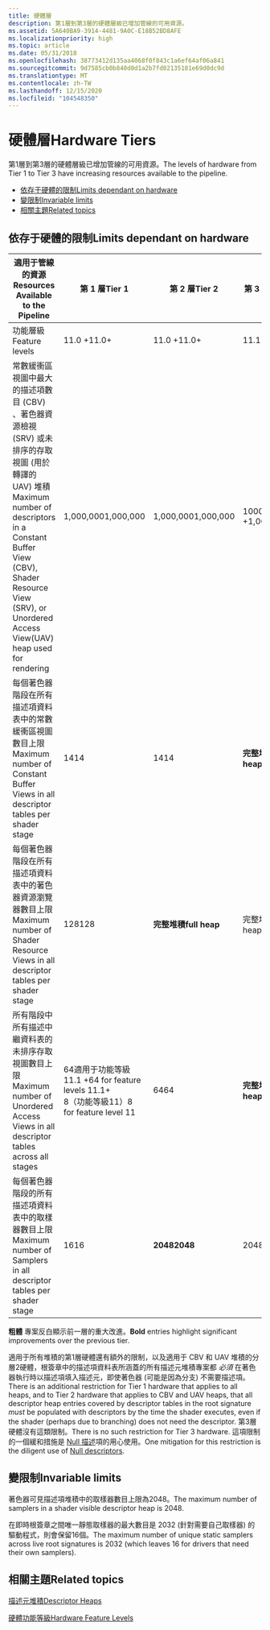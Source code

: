 ```yaml
---
title: 硬體層
description: 第1層到第3層的硬體層級已增加管線的可用資源。
ms.assetid: 5A640BA9-3914-4481-9A0C-E18B52BD8AFE
ms.localizationpriority: high
ms.topic: article
ms.date: 05/31/2018
ms.openlocfilehash: 38773412d135aa4068f0f843c1a6ef64af06a841
ms.sourcegitcommit: 9d7585cb0b840d0d1a2b7fd02135181e69d0dc9d
ms.translationtype: MT
ms.contentlocale: zh-TW
ms.lasthandoff: 12/15/2020
ms.locfileid: "104548350"
---
```

# <a name="hardware-tiers"></a><span data-ttu-id="c33e0-103">硬體層</span><span class="sxs-lookup"><span data-stu-id="c33e0-103">Hardware Tiers</span></span>

<span data-ttu-id="c33e0-104">第1層到第3層的硬體層級已增加管線的可用資源。</span><span class="sxs-lookup"><span data-stu-id="c33e0-104">The levels of hardware from Tier 1 to Tier 3 have increasing resources available to the pipeline.</span></span>

-   [<span data-ttu-id="c33e0-105">依存于硬體的限制</span><span class="sxs-lookup"><span data-stu-id="c33e0-105">Limits dependant on hardware</span></span>](#limits-dependant-on-hardware)
-   [<span data-ttu-id="c33e0-106">變限制</span><span class="sxs-lookup"><span data-stu-id="c33e0-106">Invariable limits</span></span>](#invariable-limits)
-   [<span data-ttu-id="c33e0-107">相關主題</span><span class="sxs-lookup"><span data-stu-id="c33e0-107">Related topics</span></span>](#related-topics)

## <a name="limits-dependant-on-hardware"></a><span data-ttu-id="c33e0-108">依存于硬體的限制</span><span class="sxs-lookup"><span data-stu-id="c33e0-108">Limits dependant on hardware</span></span>



| <span data-ttu-id="c33e0-109">適用于管線的資源</span><span class="sxs-lookup"><span data-stu-id="c33e0-109">Resources Available to the Pipeline</span></span>                                                                                                              | <span data-ttu-id="c33e0-110">第 1 層</span><span class="sxs-lookup"><span data-stu-id="c33e0-110">Tier 1</span></span>                                                                   | <span data-ttu-id="c33e0-111">第 2 層</span><span class="sxs-lookup"><span data-stu-id="c33e0-111">Tier 2</span></span>        | <span data-ttu-id="c33e0-112">第 3 層</span><span class="sxs-lookup"><span data-stu-id="c33e0-112">Tier 3</span></span>        |
|--------------------------------------------------------------------------------------------------------------------------------------------------|--------------------------------------------------------------------------|---------------|---------------|
| <span data-ttu-id="c33e0-113">功能層級</span><span class="sxs-lookup"><span data-stu-id="c33e0-113">Feature levels</span></span>                                                                                                                                   | <span data-ttu-id="c33e0-114">11.0 +</span><span class="sxs-lookup"><span data-stu-id="c33e0-114">11.0+</span></span>                                                                    | <span data-ttu-id="c33e0-115">11.0 +</span><span class="sxs-lookup"><span data-stu-id="c33e0-115">11.0+</span></span>         | <span data-ttu-id="c33e0-116">11.1 +</span><span class="sxs-lookup"><span data-stu-id="c33e0-116">11.1+</span></span>         |
| <span data-ttu-id="c33e0-117">常數緩衝區視圖中最大的描述項數目 (CBV) 、著色器資源檢視 (SRV) 或未排序的存取視圖 (用於轉譯的 UAV) 堆積</span><span class="sxs-lookup"><span data-stu-id="c33e0-117">Maximum number of descriptors in a Constant Buffer View (CBV), Shader Resource View (SRV), or Unordered Access View(UAV) heap used for rendering</span></span> | <span data-ttu-id="c33e0-118">1,000,000</span><span class="sxs-lookup"><span data-stu-id="c33e0-118">1,000,000</span></span>                                                                | <span data-ttu-id="c33e0-119">1,000,000</span><span class="sxs-lookup"><span data-stu-id="c33e0-119">1,000,000</span></span>     | <span data-ttu-id="c33e0-120">1000000 +</span><span class="sxs-lookup"><span data-stu-id="c33e0-120">1,000,000+</span></span>    |
| <span data-ttu-id="c33e0-121">每個著色器階段在所有描述項資料表中的常數緩衝區視圖數目上限</span><span class="sxs-lookup"><span data-stu-id="c33e0-121">Maximum number of Constant Buffer Views in all descriptor tables per shader stage</span></span>                                                                | <span data-ttu-id="c33e0-122">14</span><span class="sxs-lookup"><span data-stu-id="c33e0-122">14</span></span>                                                                       | <span data-ttu-id="c33e0-123">14</span><span class="sxs-lookup"><span data-stu-id="c33e0-123">14</span></span>            | <span data-ttu-id="c33e0-124">**完整堆積**</span><span class="sxs-lookup"><span data-stu-id="c33e0-124">**full heap**</span></span> |
| <span data-ttu-id="c33e0-125">每個著色器階段在所有描述項資料表中的著色器資源瀏覽器數目上限</span><span class="sxs-lookup"><span data-stu-id="c33e0-125">Maximum number of Shader Resource Views in all descriptor tables per shader stage</span></span>                                                                | <span data-ttu-id="c33e0-126">128</span><span class="sxs-lookup"><span data-stu-id="c33e0-126">128</span></span>                                                                      | <span data-ttu-id="c33e0-127">**完整堆積**</span><span class="sxs-lookup"><span data-stu-id="c33e0-127">**full heap**</span></span> | <span data-ttu-id="c33e0-128">完整堆積</span><span class="sxs-lookup"><span data-stu-id="c33e0-128">full heap</span></span>     |
| <span data-ttu-id="c33e0-129">所有階段中所有描述中繼資料表的未排序存取視圖數目上限</span><span class="sxs-lookup"><span data-stu-id="c33e0-129">Maximum number of Unordered Access Views in all descriptor tables across all stages</span></span>                                                              | <span data-ttu-id="c33e0-130">64適用于功能等級 11.1 +</span><span class="sxs-lookup"><span data-stu-id="c33e0-130">64 for feature levels 11.1+</span></span><br/> <span data-ttu-id="c33e0-131">8（功能等級11）</span><span class="sxs-lookup"><span data-stu-id="c33e0-131">8 for feature level 11</span></span><br/> | <span data-ttu-id="c33e0-132">64</span><span class="sxs-lookup"><span data-stu-id="c33e0-132">64</span></span>            | <span data-ttu-id="c33e0-133">**完整堆積**</span><span class="sxs-lookup"><span data-stu-id="c33e0-133">**full heap**</span></span> |
| <span data-ttu-id="c33e0-134">每個著色器階段的所有描述項資料表中的取樣器數目上限</span><span class="sxs-lookup"><span data-stu-id="c33e0-134">Maximum number of Samplers in all descriptor tables per shader stage</span></span>                                                                             | <span data-ttu-id="c33e0-135">16</span><span class="sxs-lookup"><span data-stu-id="c33e0-135">16</span></span>                                                                       | <span data-ttu-id="c33e0-136">**2048**</span><span class="sxs-lookup"><span data-stu-id="c33e0-136">**2048**</span></span> | <span data-ttu-id="c33e0-137">2048</span><span class="sxs-lookup"><span data-stu-id="c33e0-137">2048</span></span>     |



 

<span data-ttu-id="c33e0-138">**粗體** 專案反白顯示前一層的重大改進。</span><span class="sxs-lookup"><span data-stu-id="c33e0-138">**Bold** entries highlight significant improvements over the previous tier.</span></span>

<span data-ttu-id="c33e0-139">適用于所有堆積的第1層硬體還有額外的限制，以及適用于 CBV 和 UAV 堆積的分層2硬體，根簽章中的描述項資料表所涵蓋的所有描述元堆積專案都 *必須* 在著色器執行時以描述項填入描述元，即使著色器 (可能是因為分支) 不需要描述項。</span><span class="sxs-lookup"><span data-stu-id="c33e0-139">There is an additional restriction for Tier 1 hardware that applies to all heaps, and to Tier 2 hardware that applies to CBV and UAV heaps, that all descriptor heap entries covered by descriptor tables in the root signature *must* be populated with descriptors by the time the shader executes, even if the shader (perhaps due to branching) does not need the descriptor.</span></span> <span data-ttu-id="c33e0-140">第3層硬體沒有這類限制。</span><span class="sxs-lookup"><span data-stu-id="c33e0-140">There is no such restriction for Tier 3 hardware.</span></span> <span data-ttu-id="c33e0-141">這項限制的一個緩和措施是 [Null 描述](descriptors.md)項的用心使用。</span><span class="sxs-lookup"><span data-stu-id="c33e0-141">One mitigation for this restriction is the diligent use of [Null descriptors](descriptors.md).</span></span>

## <a name="invariable-limits"></a><span data-ttu-id="c33e0-142">變限制</span><span class="sxs-lookup"><span data-stu-id="c33e0-142">Invariable limits</span></span>

<span data-ttu-id="c33e0-143">著色器可見描述項堆積中的取樣器數目上限為2048。</span><span class="sxs-lookup"><span data-stu-id="c33e0-143">The maximum number of samplers in a shader visible descriptor heap is 2048.</span></span>

<span data-ttu-id="c33e0-144">在即時根簽章之間唯一靜態取樣器的最大數目是 2032 (針對需要自己取樣器) 的驅動程式，則會保留16個。</span><span class="sxs-lookup"><span data-stu-id="c33e0-144">The maximum number of unique static samplers across live root signatures is 2032 (which leaves 16 for drivers that need their own samplers).</span></span>

## <a name="related-topics"></a><span data-ttu-id="c33e0-145">相關主題</span><span class="sxs-lookup"><span data-stu-id="c33e0-145">Related topics</span></span>

<dl> <dt>

[<span data-ttu-id="c33e0-146">描述元堆積</span><span class="sxs-lookup"><span data-stu-id="c33e0-146">Descriptor Heaps</span></span>](descriptor-heaps.md)
</dt> <dt>

[<span data-ttu-id="c33e0-147">硬體功能等級</span><span class="sxs-lookup"><span data-stu-id="c33e0-147">Hardware Feature Levels</span></span>](hardware-feature-levels.md)
</dt> </dl>

 

 





